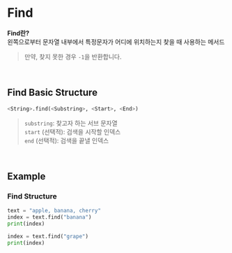 # Find
**Find란?** <br>
왼쪽으로부터 문자열 내부에서 특정문자가 어디에 위치하는지 찾을 때 사용하는 메서드
> 만약, 찾지 못한 경우 `-1`을 반환합니다.
<br>

## Find Basic Structure
```python
<String>.find(<Substring>, <Start>, <End>)
```
> `substring`: 찾고자 하는 서브 문자열 <br> `start` (선택적): 검색을 시작할 인덱스 <br> `end` (선택적): 검색을 끝낼 인덱스

<br>

## Example
### Find Structure
```python
text = "apple, banana, cherry"
index = text.find("banana")
print(index)
```
```python
index = text.find("grape")
print(index)
```
